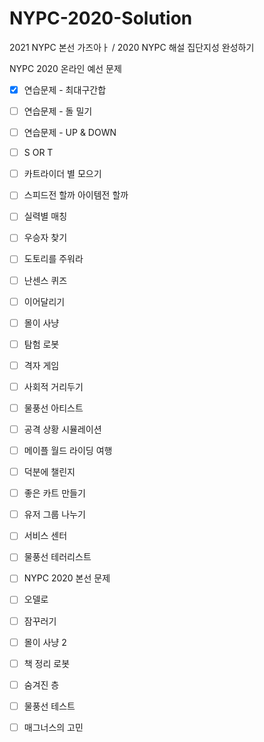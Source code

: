 # NYPC-2020-Solution
2021 NYPC 본선 가즈아ㅏ / 2020 NYPC 해설 집단지성 완성하기

NYPC 2020 온라인 예선 문제

- [X] 연습문제 - 최대구간합
- [ ] 연습문제 - 돌 밀기
- [ ] 연습문제 - UP & DOWN
- [ ] S OR T
- [ ] 카트라이더 별 모으기
- [ ] 스피드전 할까 아이템전 할까
- [ ] 실력별 매칭
- [ ] 우승자 찾기
- [ ] 도토리를 주워라
- [ ] 난센스 퀴즈
- [ ] 이어달리기
- [ ] 몰이 사냥
- [ ] 탐험 로봇
- [ ] 격자 게임
- [ ] 사회적 거리두기
- [ ] 물풍선 아티스트
- [ ] 공격 상황 시뮬레이션
- [ ] 메이플 월드 라이딩 여행
- [ ] 덕분에 챌린지
- [ ] 좋은 카트 만들기
- [ ] 유저 그룹 나누기
- [ ] 서비스 센터
- [ ] 물풍선 테러리스트
- [ ] NYPC 2020 본선 문제

- [ ] 오델로
- [ ] 잠꾸러기
- [ ] 몰이 사냥 2
- [ ] 책 정리 로봇
- [ ] 숨겨진 층
- [ ] 물풍선 테스트
- [ ] 매그너스의 고민
